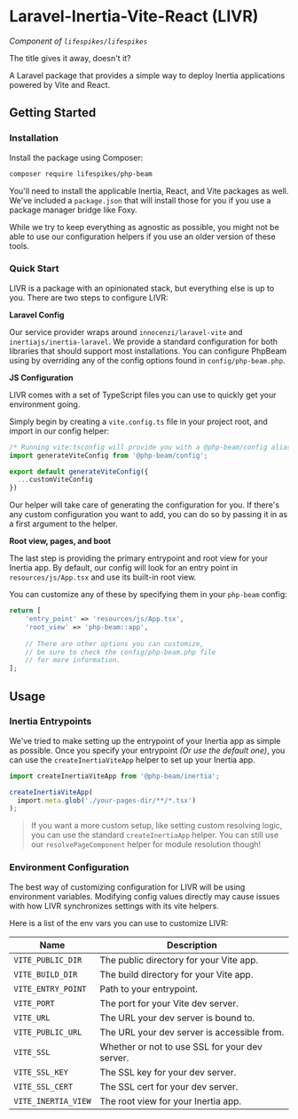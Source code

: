 # Laravel-Inertia-Vite-React (LIVR)

_Component of `lifespikes/lifespikes`_

The title gives it away, doesn't it?

A Laravel package that provides a simple way to deploy Inertia applications
powered by Vite and React.

## Getting Started

### Installation

Install the package using Composer:

```bash
composer require lifespikes/php-beam
```

You'll need to install the applicable Inertia, React, and Vite packages
as well. We've included a `package.json` that will install those for you if
you use a package manager bridge like Foxy.

While we try to keep everything as agnostic as possible, you might not be
able to use our configuration helpers if you use an older version of these
tools.

### Quick Start

LIVR is a package with an opinionated stack, but everything else is up to
you. There are two steps to configure LIVR:

**Laravel Config**

Our service provider wraps around `innocenzi/laravel-vite` and
`inertiajs/inertia-laravel`. We provide a standard configuration for both
libraries that should support most installations. You can configure PhpBeam
using by overriding any of the config options found in `config/php-beam.php`.

**JS Configuration**

LIVR comes with a set of TypeScript files you can use to quickly get your
environment going.

Simply begin by creating a `vite.config.ts` file in your project root, and
import in our config helper:

```typescript
/* Running vite:tsconfig will provide you with a @php-beam/config alias */
import generateViteConfig from '@php-beam/config';

export default generateViteConfig({
  ...customViteConfig
})
```

Our helper will take care of generating the configuration for you. If there's
any custom configuration you want to add, you can do so by passing it in as
a first argument to the helper.

**Root view, pages, and boot**

The last step is providing the primary entrypoint and root view for your
Inertia app. By default, our config will look for an entry point in
`resources/js/App.tsx` and use its built-in root view.

You can customize any of these by specifying them in your `php-beam` config:

```php
return [
    'entry_point' => 'resources/js/App.tsx',
    'root_view' => 'php-beam::app',
    
    // There are other options you can customize,
    // be sure to check the config/php-beam.php file
    // for more information.
];
```

## Usage

### Inertia Entrypoints

We've tried to make setting up the entrypoint of your Inertia app as simple
as possible. Once you specify your entrypoint _(Or use the default one)_, you
can use the `createInertiaViteApp` helper to set up your Inertia app.

```ts
import createInertiaViteApp from '@php-beam/inertia';

createInertiaViteApp(
  import.meta.glob('./your-pages-dir/**/*.tsx')
);

```

> If you want a more custom setup, like setting custom resolving logic, you can
> use the standard `createInertiaApp` helper. You can still use our `resolvePageComponent`
> helper for module resolution though!

### Environment Configuration

The best way of customizing configuration for LIVR will be using environment
variables. Modifying config values directly may cause issues with how LIVR
synchronizes settings with its vite helpers.

Here is a list of the env vars you can use to customize LIVR:

| Name                | Description                                    |
|---------------------|------------------------------------------------|
| `VITE_PUBLIC_DIR`   | The public directory for your Vite app.        |
| `VITE_BUILD_DIR`    | The build directory for your Vite app.         |
| `VITE_ENTRY_POINT`  | Path to your entrypoint.                       |
| `VITE_PORT`         | The port for your Vite dev server.             |
| `VITE_URL`          | The URL your dev server is bound to.           |
| `VITE_PUBLIC_URL`   | The URL your dev server is accessible from.    |
| `VITE_SSL`          | Whether or not to use SSL for your dev server. |
| `VITE_SSL_KEY`      | The SSL key for your dev server.               |
| `VITE_SSL_CERT`     | The SSL cert for your dev server.              |
| `VITE_INERTIA_VIEW` | The root view for your Inertia app.            |
